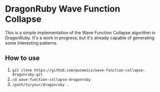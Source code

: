 # DragonRuby Wave Function Collapse

This is a simple implementation of the Wave Function Collapse algorithm in DragonRuby. It's a work in progress, but it's already capable of generating some interesting patterns.

## How to use

1. `git clone https://github.com/pusewicz/wave-function-collapse-dragonruby.git`
2. `cd wave-function-collapse-dragonruby`
3. `/path/to/your/dragonruby .`
